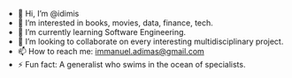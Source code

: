 - 👋 Hi, I’m @idimis
- 👀 I’m interested in books, movies, data, finance, tech.
- 🌱 I’m currently learning Software Engineering.
- 💞️ I’m looking to collaborate on every interesting multidisciplinary project.
- 📫 How to reach me: immanuel.adimas@gmail.com
- ⚡ Fun fact: A generalist who swims in the ocean of specialists.

<!---
idimis/idimis is a ✨ special ✨ repository because its `README.md` (this file) appears on your GitHub profile.
You can click the Preview link to take a look at your changes.
--->
